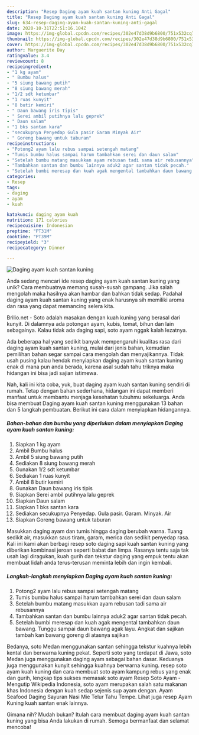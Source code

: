 ```yaml
---
description: "Resep Daging ayam kuah santan kuning Anti Gagal"
title: "Resep Daging ayam kuah santan kuning Anti Gagal"
slug: 634-resep-daging-ayam-kuah-santan-kuning-anti-gagal
date: 2020-10-31T22:51:16.104Z
image: https://img-global.cpcdn.com/recipes/302e47d38d9b6800/751x532cq70/daging-ayam-kuah-santan-kuning-foto-resep-utama.jpg
thumbnail: https://img-global.cpcdn.com/recipes/302e47d38d9b6800/751x532cq70/daging-ayam-kuah-santan-kuning-foto-resep-utama.jpg
cover: https://img-global.cpcdn.com/recipes/302e47d38d9b6800/751x532cq70/daging-ayam-kuah-santan-kuning-foto-resep-utama.jpg
author: Marguerite Day
ratingvalue: 3.4
reviewcount: 8
recipeingredient:
- "1 kg ayam"
- " Bumbu halus"
- "5 siung bawang putih"
- "8 siung bawang merah"
- "1/2 sdt ketumbar"
- "1 ruas kunyit"
- "8 butir kemiri"
- " Daun bawang iris tipis"
- " Serei ambil putihnya lalu geprek"
- " Daun salam"
- "1 bks santan kara"
- "secukupnya Penyedap Gula pasir Garam Minyak Air"
- " Goreng bawang untuk taburan"
recipeinstructions:
- "Potong2 ayam lalu rebus sampai setengah matang"
- "Tumis bumbu halus sampai harum tambahkan serei dan daun salam"
- "Setelah bumbu matang masukkan ayam rebusan tadi sama air rebusannya"
- "Tambahkan santan dan bumbu lainnya aduk2 agar santan tidak pecah."
- "Setelah bumbi meresap dan kuah agak mengental tambahkan daun bawang. Tunggu sampai daun bawang agak layu. Angkat dan sajikan tambah kan bawang goreng di atasnya sajikan"
categories:
- Resep
tags:
- daging
- ayam
- kuah

katakunci: daging ayam kuah 
nutrition: 171 calories
recipecuisine: Indonesian
preptime: "PT31M"
cooktime: "PT39M"
recipeyield: "3"
recipecategory: Dinner

---
```



![Daging ayam kuah santan kuning](https://img-global.cpcdn.com/recipes/302e47d38d9b6800/751x532cq70/daging-ayam-kuah-santan-kuning-foto-resep-utama.jpg)

Anda sedang mencari ide resep daging ayam kuah santan kuning yang unik? Cara membuatnya memang susah-susah gampang. Jika salah mengolah maka hasilnya akan hambar dan bahkan tidak sedap. Padahal daging ayam kuah santan kuning yang enak harusnya sih memiliki aroma dan rasa yang dapat memancing selera kita.

Brilio.net - Soto adalah masakan dengan kuah kuning yang berasal dari kunyit. Di dalamnya ada potongan ayam, kubis, tomat, bihun dan lain sebagainya. Kalau tidak ada daging sapi, soto ayam nggak kalah lezatnya.

Ada beberapa hal yang sedikit banyak mempengaruhi kualitas rasa dari daging ayam kuah santan kuning, mulai dari jenis bahan, kemudian pemilihan bahan segar sampai cara mengolah dan menyajikannya. Tidak usah pusing kalau hendak menyiapkan daging ayam kuah santan kuning enak di mana pun anda berada, karena asal sudah tahu triknya maka hidangan ini bisa jadi sajian istimewa.


Nah, kali ini kita coba, yuk, buat daging ayam kuah santan kuning sendiri di rumah. Tetap dengan bahan sederhana, hidangan ini dapat memberi manfaat untuk membantu menjaga kesehatan tubuhmu sekeluarga. Anda bisa membuat Daging ayam kuah santan kuning menggunakan 13 bahan dan 5 langkah pembuatan. Berikut ini cara dalam menyiapkan hidangannya.

<!--inarticleads1-->

##### Bahan-bahan dan bumbu yang diperlukan dalam menyiapkan Daging ayam kuah santan kuning:

1. Siapkan 1 kg ayam
1. Ambil  Bumbu halus
1. Ambil 5 siung bawang putih
1. Sediakan 8 siung bawang merah
1. Gunakan 1/2 sdt ketumbar
1. Sediakan 1 ruas kunyit
1. Ambil 8 butir kemiri
1. Gunakan  Daun bawang iris tipis
1. Siapkan  Serei ambil putihnya lalu geprek
1. Siapkan  Daun salam
1. Siapkan 1 bks santan kara
1. Sediakan secukupnya Penyedap. Gula pasir. Garam. Minyak. Air
1. Siapkan  Goreng bawang untuk taburan


Masukkan daging ayam dan tumis hingga daging berubah warna. Tuang sedikit air, masukkan saus tiram, garam, merica dan sedikit penyedap rasa. Kali ini kami akan berbagi resep soto daging sapi kuah santan kuning yang diberikan kombinasi jeroan seperti babat dan limpa. Rasanya tentu saja tak usah lagi diragukan, kuah gurih dan tekstur daging yang empuk tentu akan membuat lidah anda terus-terusan meminta lebih dan ingin kembali. 

<!--inarticleads2-->

##### Langkah-langkah menyiapkan Daging ayam kuah santan kuning:

1. Potong2 ayam lalu rebus sampai setengah matang
1. Tumis bumbu halus sampai harum tambahkan serei dan daun salam
1. Setelah bumbu matang masukkan ayam rebusan tadi sama air rebusannya
1. Tambahkan santan dan bumbu lainnya aduk2 agar santan tidak pecah.
1. Setelah bumbi meresap dan kuah agak mengental tambahkan daun bawang. Tunggu sampai daun bawang agak layu. Angkat dan sajikan tambah kan bawang goreng di atasnya sajikan


Bedanya, soto Medan menggunakan santan sehingga tekstur kuahnya lebih kental dan berwarna kuning pekat. Seperti soto yang terdapat di Jawa, soto Medan juga menggunakan daging ayam sebagai bahan dasar. Keduanya juga menggunakan kunyit sehingga kuahnya berwarna kuning. resep soto ayam kuah kuning dan cara membuat soto ayam kampung rebus yang enak dan gurih, lengkap tips sukses memasak soto ayam Resep Soto Ayam - Mengutip Wikipedia Indonesia, soto ayam merupakan salah satu makanan khas Indonesia dengan kuah sedap sejenis sup ayam dengan. Ayam Seafood Daging Sayuran Nasi Mie Telur Tahu Tempe. Lihat juga resep Ayam Kuning kuah santan enak lainnya. 

Gimana nih? Mudah bukan? Itulah cara membuat daging ayam kuah santan kuning yang bisa Anda lakukan di rumah. Semoga bermanfaat dan selamat mencoba!
